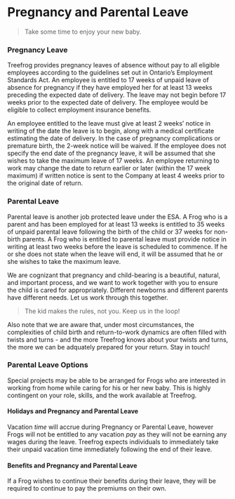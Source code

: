 # Pregnancy and Parental Leave

> Take some time to enjoy your new baby.

### Pregnancy Leave

Treefrog provides pregnancy leaves of absence without pay to all eligible employees according to the guidelines set out in Ontario’s Employment Standards Act. An employee is entitled to 17 weeks of unpaid leave of absence for pregnancy if they have employed her for at least 13 weeks preceding the expected date of delivery. The leave may not begin before 17 weeks prior to the expected date of delivery. The employee would be eligible to collect employment insurance benefits.

An employee entitled to the leave must give at least 2 weeks’ notice in writing of the date the leave is to begin, along with a medical certificate estimating the date of delivery. In the case of pregnancy complications or premature birth, the 2-week notice will be waived. If the employee does not specify the end date of the pregnancy leave, it will be assumed that she wishes to take the maximum leave of 17 weeks. An employee returning to work may change the date to return earlier or later (within the 17 week maximum) if written notice is sent to the Company at least 4 weeks prior to the original date of return.

### Parental Leave

Parental leave is another job protected leave under the ESA. A Frog who is a parent and has been employed for at least 13 weeks is entitled to 35 weeks of unpaid parental leave following the birth of the child or 37 weeks for non-birth parents. A Frog who is entitled to parental leave must provide notice in writing at least two weeks before the leave is scheduled to commence. If he or she does not state when the leave will end, it will be assumed that he or she wishes to take the maximum leave.

We are cognizant that pregnancy and child-bearing is a beautiful, natural, and important process, and we want to work together with you to ensure the child is cared for appropriately. Different newborns and different parents have different needs. Let us work through this together.

> The kid makes the rules, not you. Keep us in the loop!

Also note that we are aware that, under most circumstances, the complexities of child birth and return-to-work dynamics are often filled with twists and turns - and the more Treefrog knows about your twists and turns, the more we can be adquately prepared for your return. Stay in touch!

### Parental Leave Options

Special projects may be able to be arranged for Frogs who are interested in working from home while caring for his or her new baby. This is highly contingent on your role, skills, and the work available at Treefrog.

#### Holidays and Pregnancy and Parental Leave

Vacation *time* will accrue during Pregnancy or Parental Leave, however Frogs will not be entitled to any vacation *pay* as they will not be earning any wages during the leave. Treefrog expects individuals to immediately take their unpaid vacation time immediately following the end of their leave.

#### Benefits and Pregnancy and Parental Leave

If a Frog wishes to continue their benefits during their leave, they will be required to continue to pay the premiums on their own.

